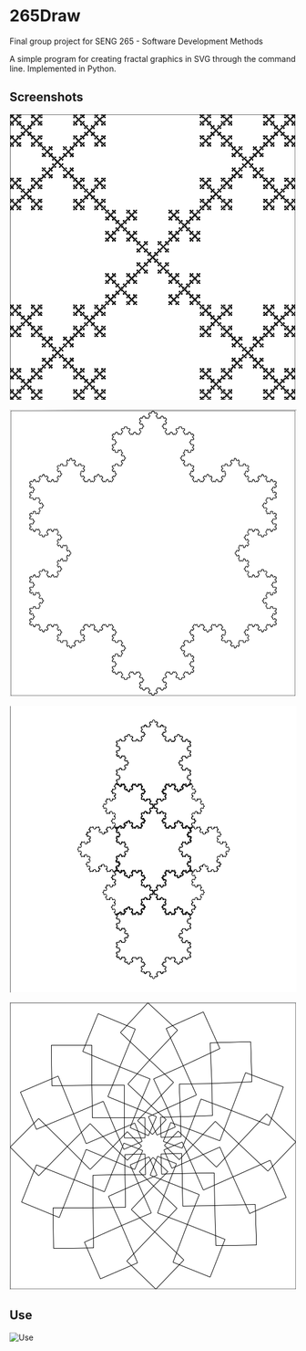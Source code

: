 # 265Draw 

Final group project for SENG 265 - Software Development Methods

A simple program for creating fractal graphics in SVG through the command line. 
Implemented in Python.

## Screenshots 

![Screenshots](/MANUAL/BoxFractal.png)

![Screenshots](/MANUAL/KochSnowflakeSimple.png)

![Screenshots](/MANUAL/KochSnowflakeTiling.png)

![Screenshots](/MANUAL/ThreeRings.png)

## Use 

![Use](/MANUAL/265DrawUserManual.png)





